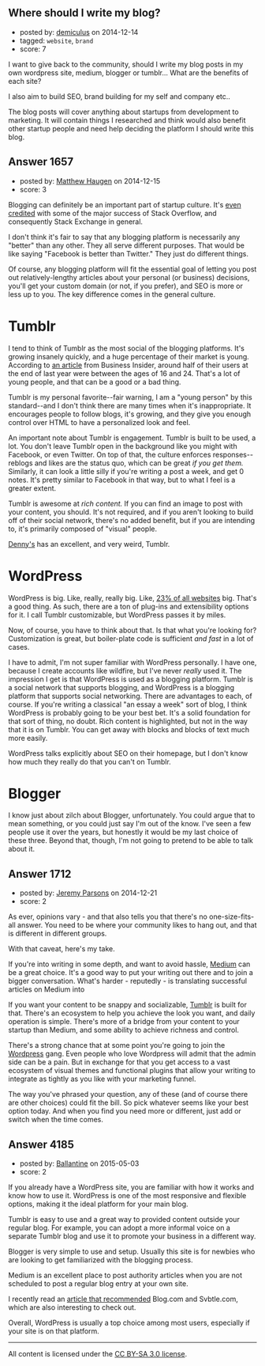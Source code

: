## Where should I write my blog?

- posted by: [demiculus](https://stackexchange.com/users/5264485/demiculus) on 2014-12-14
- tagged: `website`, `brand`
- score: 7

<p>I want to give back to the community, should I write my blog posts in my own wordpress site,  medium, blogger or tumblr... What are the benefits of each site?</p>

<p>I also aim to build SEO, brand building for my self and company etc.. </p>

<p>The blog posts will cover anything about startups from development to marketing. It will contain things I researched and think would also benefit other startup people and need help deciding the platform I should write this blog.</p>



## Answer 1657

- posted by: [Matthew Haugen](https://stackexchange.com/users/1325646/matthew-haugen) on 2014-12-15
- score: 3

<p>Blogging can definitely be an important part of startup culture. It's <a href="https://startups.stackexchange.com/a/988/59">even credited</a> with some of the major success of Stack Overflow, and consequently Stack Exchange in general.</p>

<p>I don't think it's fair to say that any blogging platform is necessarily any "better" than any other. They all serve different purposes. That would be like saying "Facebook is better than Twitter." They just do different things.</p>

<p>Of course, any blogging platform will fit the essential goal of letting you post out relatively-lengthy articles about your personal (or business) decisions, you'll get your custom domain (or not, if you prefer), and SEO is more or less up to you. The key difference comes in the general culture.</p>

<h1>Tumblr</h1>

<p>I tend to think of Tumblr as the most social of the blogging platforms. It's growing insanely quickly, and a huge percentage of their market is young. According to <a href="http://www.businessinsider.com/tumblr-and-social-media-demographics-2013-12" rel="nofollow noreferrer">an article</a> from Business Insider, around half of their users at the end of last year were between the ages of 16 and 24. That's a lot of young people, and that can be a good or a bad thing.</p>

<p>Tumblr is my personal favorite--fair warning, I am a "young person" by this standard--and I don't think there are many times when it's inappropriate. It encourages people to follow blogs, it's growing, and they give you enough control over HTML to have a personalized look and feel.</p>

<p>An important note about Tumblr is engagement. Tumblr is built to be used, a lot. You don't leave Tumblr open in the background like you might with Facebook, or even Twitter. On top of that, the culture enforces responses--reblogs and likes are the status quo, which can be great <em>if you get them.</em> Similarly, it can look a little silly if you're writing a post a week, and get 0 notes. It's pretty similar to Facebook in that way, but to what I feel is a greater extent.</p>

<p>Tumblr is awesome at <em>rich content.</em> If you can find an image to post with your content, you should. It's not required, and if you aren't looking to build off of their social network, there's no added benefit, but if you are intending to, it's primarily composed of "visual" people.</p>

<p><a href="http://blog.dennys.com" rel="nofollow noreferrer">Denny's</a> has an excellent, and very weird, Tumblr. </p>

<h1>WordPress</h1>

<p>WordPress is big. Like, really, really big. Like, <a href="http://w3techs.com/technologies/details/cm-wordpress/all/all" rel="nofollow noreferrer">23% of all websites</a> big. That's a good thing. As such, there are a ton of plug-ins and extensibility options for it. I call Tumblr customizable, but WordPress passes it by miles.</p>

<p>Now, of course, you have to think about that. Is that what you're looking for? Customization is great, but boiler-plate code is sufficient <em>and fast</em> in a lot of cases.</p>

<p>I have to admit, I'm not super familiar with WordPress personally. I have one, because I create accounts like wildfire, but I've never <em>really</em> used it. The impression I get is that WordPress is used as a blogging platform. Tumblr is a social network that supports blogging, and WordPress is a blogging platform that supports social networking. There are advantages to each, of course. If you're writing a classical "an essay a week" sort of blog, I think WordPress is probably going to be your best bet. It's a solid foundation for that sort of thing, no doubt. Rich content is highlighted, but not in the way that it is on Tumblr. You can get away with blocks and blocks of text much more easily.</p>

<p>WordPress talks explicitly about SEO on their homepage, but I don't know how much they really do that you can't on Tumblr.</p>

<h1>Blogger</h1>

<p>I know just about zilch about Blogger, unfortunately. You could argue that to mean something, or you could just say I'm out of the know. I've seen a few people use it over the years, but honestly it would be my last choice of these three. Beyond that, though, I'm not going to pretend to be able to talk about it.</p>



## Answer 1712

- posted by: [Jeremy Parsons](https://stackexchange.com/users/497810/jeremy-parsons) on 2014-12-21
- score: 2

<p>As ever, opinions vary - and that also tells you that there's no one-size-fits-all answer. You need to be where your community likes to hang out, and that is different in different groups.</p>

<p>With that caveat, here's my take.</p>

<p>If you're into writing in some depth, and want to avoid hassle, <a href="https://medium.com/" rel="nofollow">Medium</a> can be a great choice. It's a good way to put your writing out there and to join a bigger conversation. What's harder - reputedly - is translating successful articles on Medium into </p>

<p>If you want your content to be snappy and socializable, <a href="https://www.tumblr.com/" rel="nofollow">Tumblr</a> is built for that. There's an ecosystem to help you achieve the look you want, and daily operation is simple. There's more of a bridge from your content to your startup than Medium, and some ability to achieve richness and control.</p>

<p>There's a strong chance that at some point you're going to join the <a href="https://wordpress.org/" rel="nofollow">Wordpress</a> gang. Even people who love Wordpress will admit that the admin side can be a pain. But in exchange for that you get access to a vast ecosystem of visual themes and functional plugins that allow your writing to integrate as tightly as you like with your marketing funnel.</p>

<p>The way you've phrased your question, any of these (and of course there are other choices) could fit the bill. So pick whatever seems like your best option today. And when you find you need more or different, just add or switch when the time comes. </p>



## Answer 4185

- posted by: [Ballantine](https://stackexchange.com/users/6249584/ballantine) on 2015-05-03
- score: 2

<p>If you already have a WordPress site, you are familiar with how it works and know how to use it. WordPress is one of the most responsive and flexible options, making it the ideal platform for your main blog.</p>

<p>Tumblr is easy to use and a great way to provided content outside your regular blog. For example, you can adopt a more informal voice on a separate Tumblr blog and use it to promote your business in a different way.</p>

<p>Blogger is very simple to use and setup. Usually this site is for newbies who are looking to get familiarized with the blogging process.</p>

<p>Medium is an excellent place to post authority articles when you are not scheduled to post a regular blog entry at your own site. </p>

<p>I recently read an <a href="http://stylecaster.com/best-free-blog-sites/" rel="nofollow">article that recommended</a> Blog.com and Svbtle.com, which are also interesting to check out. </p>

<p>Overall, WordPress is usually a top choice among most users, especially if your site is on that platform. </p>




---

All content is licensed under the [CC BY-SA 3.0 license](https://creativecommons.org/licenses/by-sa/3.0/).
